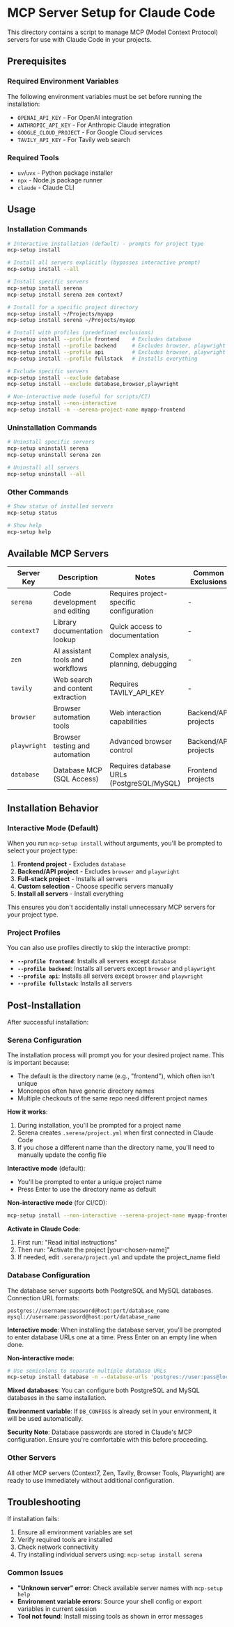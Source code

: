 # MCP Server Setup for Claude Code

This directory contains a script to manage MCP (Model Context Protocol) servers for use with Claude Code in your projects.

## Prerequisites

### Required Environment Variables
The following environment variables must be set before running the installation:
- `OPENAI_API_KEY` - For OpenAI integration
- `ANTHROPIC_API_KEY` - For Anthropic Claude integration
- `GOOGLE_CLOUD_PROJECT` - For Google Cloud services
- `TAVILY_API_KEY` - For Tavily web search

### Required Tools
- `uv`/`uvx` - Python package installer
- `npx` - Node.js package runner
- `claude` - Claude CLI

## Usage

### Installation Commands

```bash
# Interactive installation (default) - prompts for project type
mcp-setup install

# Install all servers explicitly (bypasses interactive prompt)
mcp-setup install --all

# Install specific servers
mcp-setup install serena
mcp-setup install serena zen context7

# Install for a specific project directory
mcp-setup install ~/Projects/myapp
mcp-setup install serena ~/Projects/myapp

# Install with profiles (predefined exclusions)
mcp-setup install --profile frontend    # Excludes database
mcp-setup install --profile backend     # Excludes browser, playwright
mcp-setup install --profile api         # Excludes browser, playwright
mcp-setup install --profile fullstack   # Installs everything

# Exclude specific servers
mcp-setup install --exclude database
mcp-setup install --exclude database,browser,playwright

# Non-interactive mode (useful for scripts/CI)
mcp-setup install --non-interactive
mcp-setup install -n --serena-project-name myapp-frontend
```

### Uninstallation Commands

```bash
# Uninstall specific servers
mcp-setup uninstall serena
mcp-setup uninstall serena zen

# Uninstall all servers
mcp-setup uninstall --all
```

### Other Commands

```bash
# Show status of installed servers
mcp-setup status

# Show help
mcp-setup help
```

## Available MCP Servers

| Server Key | Description | Notes | Common Exclusions |
|------------|-------------|-------|-------------------|
| `serena` | Code development and editing | Requires project-specific configuration | - |
| `context7` | Library documentation lookup | Quick access to documentation | - |
| `zen` | AI assistant tools and workflows | Complex analysis, planning, debugging | - |
| `tavily` | Web search and content extraction | Requires TAVILY_API_KEY | - |
| `browser` | Browser automation tools | Web interaction capabilities | Backend/API projects |
| `playwright` | Browser testing and automation | Advanced browser control | Backend/API projects |
| `database` | Database MCP (SQL Access) | Requires database URLs (PostgreSQL/MySQL) | Frontend projects |

## Installation Behavior

### Interactive Mode (Default)

When you run `mcp-setup install` without arguments, you'll be prompted to select your project type:

1. **Frontend project** - Excludes `database`
2. **Backend/API project** - Excludes `browser` and `playwright`
3. **Full-stack project** - Installs all servers
4. **Custom selection** - Choose specific servers manually
5. **Install all servers** - Install everything

This ensures you don't accidentally install unnecessary MCP servers for your project type.

### Project Profiles

You can also use profiles directly to skip the interactive prompt:

- **`--profile frontend`**: Installs all servers except `database`
- **`--profile backend`**: Installs all servers except `browser` and `playwright`
- **`--profile api`**: Installs all servers except `browser` and `playwright`
- **`--profile fullstack`**: Installs all servers

## Post-Installation

After successful installation:

### Serena Configuration

The installation process will prompt you for your desired project name. This is important because:
- The default is the directory name (e.g., "frontend"), which often isn't unique
- Monorepos often have generic directory names
- Multiple checkouts of the same repo need different project names

**How it works**:
1. During installation, you'll be prompted for a project name
2. Serena creates `.serena/project.yml` when first connected in Claude Code
3. If you chose a different name than the directory name, you'll need to manually update the config file

**Interactive mode** (default):
- You'll be prompted to enter a unique project name
- Press Enter to use the directory name as default

**Non-interactive mode** (for CI/CD):
```bash
mcp-setup install --non-interactive --serena-project-name myapp-frontend
```

**Activate in Claude Code**:
1. First run: "Read initial instructions"
2. Then run: "Activate the project [your-chosen-name]"
3. If needed, edit `.serena/project.yml` and update the project_name field

### Database Configuration

The database server supports both PostgreSQL and MySQL databases. Connection URL formats:
```
postgres://username:password@host:port/database_name
mysql://username:password@host:port/database_name
```

**Interactive mode**: When installing the database server, you'll be prompted to enter database URLs one at a time. Press Enter on an empty line when done.

**Non-interactive mode**:
```bash
# Use semicolons to separate multiple database URLs
mcp-setup install database -n --database-urls 'postgres://user:pass@localhost:5432/db1;mysql://user:pass@localhost:3306/db2'
```

**Mixed databases**: You can configure both PostgreSQL and MySQL databases in the same installation.

**Environment variable**: If `DB_CONFIGS` is already set in your environment, it will be used automatically.

**Security Note**: Database passwords are stored in Claude's MCP configuration. Ensure you're comfortable with this before proceeding.

### Other Servers
All other MCP servers (Context7, Zen, Tavily, Browser Tools, Playwright) are ready to use immediately without additional configuration.

## Troubleshooting

If installation fails:
1. Ensure all environment variables are set
2. Verify required tools are installed
3. Check network connectivity
4. Try installing individual servers using: `mcp-setup install serena`

### Common Issues

- **"Unknown server" error**: Check available server names with `mcp-setup help`
- **Environment variable errors**: Source your shell config or export variables in current session
- **Tool not found**: Install missing tools as shown in error messages